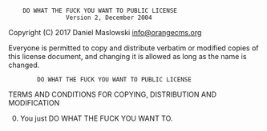         DO WHAT THE FUCK YOU WANT TO PUBLIC LICENSE
                    Version 2, December 2004

 Copyright (C) 2017 Daniel Maslowski <info@orangecms.org>

 Everyone is permitted to copy and distribute verbatim or modified
 copies of this license document, and changing it is allowed as long
 as the name is changed.

            DO WHAT THE FUCK YOU WANT TO PUBLIC LICENSE
   TERMS AND CONDITIONS FOR COPYING, DISTRIBUTION AND MODIFICATION

  0. You just DO WHAT THE FUCK YOU WANT TO.
